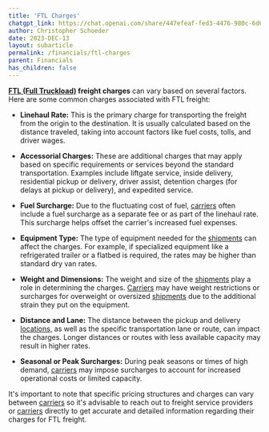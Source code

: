 ```yaml
---
title: 'FTL Charges'
chatgpt_link: https://chat.openai.com/share/447efeaf-fed3-4476-980c-6d6cfadafc3d
author: Christopher Schoeder
date: 2023-DEC-13
layout: subarticle
permalink: /financials/ftl-charges
parent: Financials
has_children: false
---
```


**<a href="/modes/air">FTL (Full Truckload)</a> freight charges** can vary based on several factors. Here are some common charges associated with FTL freight:

- **Linehaul Rate:** This is the primary charge for transporting the freight from the origin to the destination. It is usually calculated based on the distance traveled, taking into account factors like fuel costs, tolls, and driver wages.

- **Accessorial Charges:** These are additional charges that may apply based on specific requirements or services beyond the standard transportation. Examples include liftgate service, inside delivery, residential pickup or delivery, driver assist, detention charges (for delays at pickup or delivery), and expedited service.

- **Fuel Surcharge:** Due to the fluctuating cost of fuel, <a href="/carriers/">carriers</a> often include a fuel surcharge as a separate fee or as part of the linehaul rate. This surcharge helps offset the carrier's increased fuel expenses.

- **Equipment Type:** The type of equipment needed for the <a href="/glossery/shipments">shipments</a> can affect the charges. For example, if specialized equipment like a refrigerated trailer or a flatbed is required, the rates may be higher than standard dry van rates.

- **Weight and Dimensions:** The weight and size of the <a href="/glossery/shipments">shipments</a> play a role in determining the charges. <a href="/carriers/">Carriers</a> may have weight restrictions or surcharges for overweight or oversized <a href="/glossery/shipments">shipments</a> due to the additional strain they put on the equipment.

- **Distance and Lane:** The distance between the pickup and delivery <a href="/locations/">locations,</a>  as well as the specific transportation lane or route, can impact the charges. Longer distances or routes with less available capacity may result in higher rates.

- **Seasonal or Peak Surcharges:** During peak seasons or times of high demand, <a href="/carriers/">carriers</a> may impose surcharges to account for increased operational costs or limited capacity.

It's important to note that specific pricing structures and charges can vary between <a href="/carriers">carriers</a> so it's advisable to reach out to freight service providers or <a href="/carriers/">carriers</a> directly to get accurate and detailed information regarding their charges for FTL freight.
